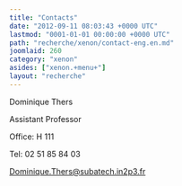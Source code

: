 ```yaml
---
title: "Contacts"
date: "2012-09-11 08:03:43 +0000 UTC"
lastmod: "0001-01-01 00:00:00 +0000 UTC"
path: "recherche/xenon/contact-eng.en.md"
joomlaid: 260
category: "xenon"
asides: ["xenon.+menu+"]
layout: "recherche"
---
```

Dominique Thers

Assistant Professor

Office: H 111

Tel: 02 51 85 84 03

[Dominique.Thers@subatech.in2p3.fr](mailto:Dominique.Thers@subatech.in2p3.fr)

